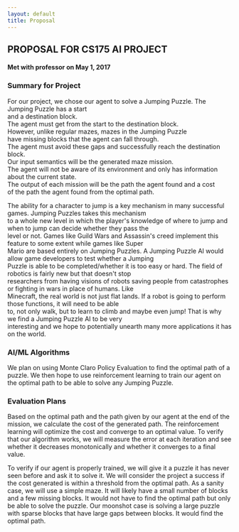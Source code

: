 ```yaml
---
layout: default
title: Proposal
---
```


## PROPOSAL FOR CS175 AI PROJECT
#### Met with professor on May 1, 2017


### Summary for Project

For our project, we chose our agent to solve a Jumping Puzzle. The Jumping Puzzle has a start  <br />
and a destination block. <br />
The agent must get from the start to the destination block. <br />
However, unlike regular mazes, mazes in the Jumping Puzzle <br /> 
have missing blocks that the agent can fall through. <br /> 
The agent must avoid these gaps and successfully reach the destination block.  <br />
Our input semantics will be the generated maze mission.  <br />
The agent will not be aware of its environment and only has information about the current state.  <br />
The output of each mission will be the path the agent found and a cost <br /> 
of the path the agent found from the optimal path.  <br />

The ability for a character to jump is a key mechanism in many successful games. Jumping Puzzles takes this mechanism <br />
to a whole new level in which the player's knowledge of where to jump and when to jump can decide whether they pass the <br /> level or not. Games like Guild Wars and Assassin's creed implement this feature to some extent while games like Super <br /> Mario are based entirely on Jumping Puzzles. A Jumping Puzzle AI would allow game developers to test whether a Jumping <br /> Puzzle is able to be completed/whether it is too easy or hard. The field of robotics is fairly new but that doesn't stop <br /> researchers from having visions of robots saving people from catastrophes or fighting in wars in place of humans. Like <br /> Minecraft, the real world is not just flat lands. If a robot is going to perform those functions, it will need to be able <br /> to,  not only walk, but to learn to climb and maybe even jump! That is why we find a Jumping Puzzle AI to be very <br /> interesting and we hope to potentially unearth many more applications it has on the world.
    
### AI/ML Algorithms

We plan on using Monte Claro Policy Evaluation to find the optimal path of a puzzle. We then hope to use reinforcement learning to train our agent on the optimal path to be able to solve any Jumping Puzzle.
    
### Evaluation Plans

Based on the optimal path and the path given by our agent at the end of the mission, we calculate the cost of the generated path. The reinforcement learning will optimize the cost and converge to an optimal value. To verify that our algorithm works, we will measure the error at each iteration and see whether it decreases monotonically and whether it converges to a final value.

To verify if our agent is properly trained, we will give it a puzzle it has never seen before and ask it to solve it. We will consider the project a success if the cost generated is within a threshold from the optimal path. As a sanity case, we will use a simple maze. It will likely have a small number of blocks and a few missing blocks. It would not have to find the optimal path but only be able to solve the puzzle. Our moonshot case is solving a large puzzle with sparse blocks that have large gaps between blocks. It would find the optimal path.
